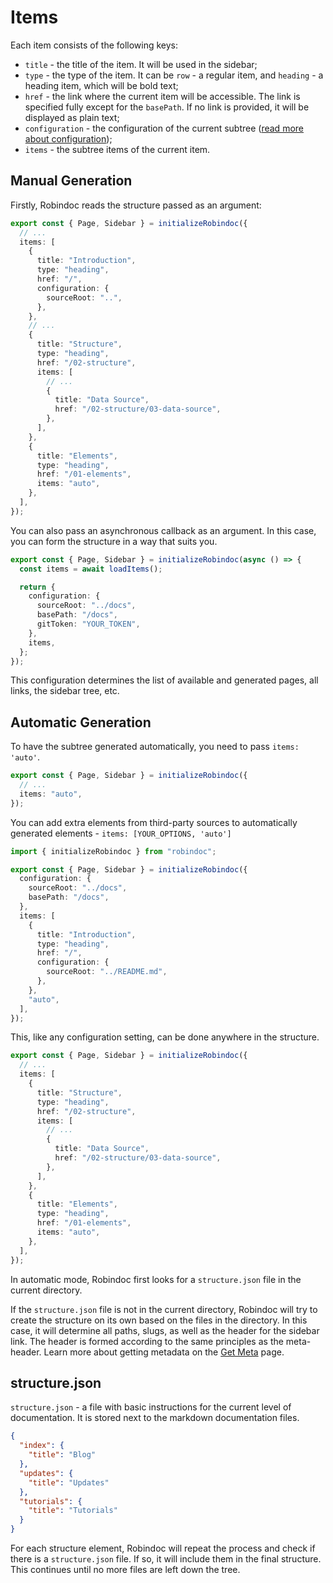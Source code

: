 # Items

Each item consists of the following keys:

- `title` - the title of the item. It will be used in the sidebar;
- `type` - the type of the item. It can be `row` - a regular item, and `heading` - a heading item, which will be bold text;
- `href` - the link where the current item will be accessible. The link is specified fully except for the `basePath`. If no link is provided, it will be displayed as plain text;
- `configuration` - the configuration of the current subtree ([read more about configuration](./01-configuration.md));
- `items` - the subtree items of the current item.

## Manual Generation

Firstly, Robindoc reads the structure passed as an argument:

```ts filename="robindoc.ts"
export const { Page, Sidebar } = initializeRobindoc({
  // ...
  items: [
    {
      title: "Introduction",
      type: "heading",
      href: "/",
      configuration: {
        sourceRoot: "..",
      },
    },
    // ...
    {
      title: "Structure",
      type: "heading",
      href: "/02-structure",
      items: [
        // ...
        {
          title: "Data Source",
          href: "/02-structure/03-data-source",
        },
      ],
    },
    {
      title: "Elements",
      type: "heading",
      href: "/01-elements",
      items: "auto",
    },
  ],
});
```

You can also pass an asynchronous callback as an argument. In this case, you can form the structure in a way that suits you.

```ts filename="robindoc.ts"
export const { Page, Sidebar } = initializeRobindoc(async () => {
  const items = await loadItems();

  return {
    configuration: {
      sourceRoot: "../docs",
      basePath: "/docs",
      gitToken: "YOUR_TOKEN",
    },
    items,
  };
});
```

This configuration determines the list of available and generated pages, all links, the sidebar tree, etc.

## Automatic Generation

To have the subtree generated automatically, you need to pass `items: 'auto'`.

```ts filename="robindoc.ts"
export const { Page, Sidebar } = initializeRobindoc({
  // ...
  items: "auto",
});
```

You can add extra elements from third-party sources to automatically generated elements - `items: [YOUR_OPTIONS, 'auto']`

```ts filename="robindoc.ts"
import { initializeRobindoc } from "robindoc";

export const { Page, Sidebar } = initializeRobindoc({
  configuration: {
    sourceRoot: "../docs",
    basePath: "/docs",
  },
  items: [
    {
      title: "Introduction",
      type: "heading",
      href: "/",
      configuration: {
        sourceRoot: "../README.md",
      },
    },
    "auto",
  ],
});
```

This, like any configuration setting, can be done anywhere in the structure.

```ts filename="robindoc.ts"
export const { Page, Sidebar } = initializeRobindoc({
  // ...
  items: [
    {
      title: "Structure",
      type: "heading",
      href: "/02-structure",
      items: [
        // ...
        {
          title: "Data Source",
          href: "/02-structure/03-data-source",
        },
      ],
    },
    {
      title: "Elements",
      type: "heading",
      href: "/01-elements",
      items: "auto",
    },
  ],
});
```

In automatic mode, Robindoc first looks for a `structure.json` file in the current directory.

If the `structure.json` file is not in the current directory, Robindoc will try to create the structure on its own based on the files in the directory. In this case, it will determine all paths, slugs, as well as the header for the sidebar link. The header is formed according to the same principles as the meta-header. Learn more about getting metadata on the [Get Meta](../03-customization/02-tools/get-meta.md) page.

## structure.json

`structure.json` - a file with basic instructions for the current level of documentation. It is stored next to the markdown documentation files.

```json filename="/blog/02-structure.json"
{
  "index": {
    "title": "Blog"
  },
  "updates": {
    "title": "Updates"
  },
  "tutorials": {
    "title": "Tutorials"
  }
}
```

For each structure element, Robindoc will repeat the process and check if there is a `structure.json` file. If so, it will include them in the final structure. This continues until no more files are left down the tree.
